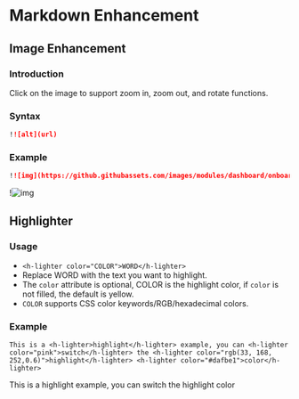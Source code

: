 # Markdown Enhancement
## Image Enhancement
### Introduction
Click on the image to support zoom in, zoom out, and rotate functions.
### Syntax
```md
!![alt](url)
```
### Example
```md
!![img](https://github.githubassets.com/images/modules/dashboard/onboarding/gh-desktop.png)
```
!![img](https://github.githubassets.com/images/modules/dashboard/onboarding/gh-desktop.png)
## Highlighter
### Usage
- `<h-lighter color="COLOR">WORD</h-lighter>`
- Replace WORD with the text you want to highlight.
- The `color` attribute is optional, COLOR is the highlight color, if `color` is not filled, the default is yellow.
- `COLOR` supports CSS color keywords/RGB/hexadecimal colors.
### Example
`This is a <h-lighter>highlight</h-lighter> example, you can <h-lighter color="pink">switch</h-lighter> the <h-lighter color="rgb(33, 168, 252,0.6)">highlight</h-lighter> <h-lighter color="#dafbe1">color</h-lighter>`   

This is a <h-lighter>highlight</h-lighter> example, you can <h-lighter color="pink">switch</h-lighter> the <h-lighter color="rgb(33, 168, 252,0.6)">highlight</h-lighter> <h-lighter color="#dafbe1">color</h-lighter>